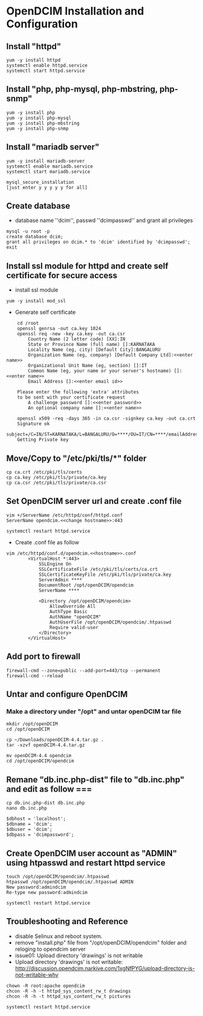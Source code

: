 # OpenDCIM Installation and Configuration
## Install "httpd"
````
yum -y install httpd
systemctl enable httpd.service
systemctl start httpd.service
````

## Install "php, php-mysql, php-mbstring, php-snmp"
````
yum -y install php
yum -y install php-mysql
yum -y install php-mbstring
yum -y install php-snmp
````

## Install "mariadb server"
````
yum -y install mariadb-server
systemctl enable mariadb.service
systemctl start mariadb.service

mysql_secure_installation
[just enter y y y y y for all]
````

## Create database
- database name ''dcim'', passwd ''dcimpasswd'' and grant all privileges
````
mysql -u root -p
create database dcim;
grant all privileges on dcim.* to 'dcim' identified by 'dcimpasswd';
exit
````

## Install ssl module for httpd and create self certificate for secure access
- install ssl module
````
yum -y install mod_ssl
````

- Generate self certificate
````
    cd /root
    openssl genrsa -out ca.key 1024
    openssl req -new -key ca.key -out ca.csr
        Country Name (2 letter code) [XX]:IN
        State or Province Name (full name) []:KARNATAKA
        Locality Name (eg, city) [Default City]:BANGALURU
        Organization Name (eg, company) [Default Company Ltd]:<<enter name>>
        Organizational Unit Name (eg, section) []:IT
        Common Name (eg, your name or your server's hostname) []:<<enter name>>
        Email Address []:<<enter email id>>
    
    Please enter the following 'extra' attributes
    to be sent with your certificate request
        A challenge password []:<<enter password>>
        An optional company name []:<<enter name>>
    
    openssl x509 -req -days 365 -in ca.csr -signkey ca.key -out ca.crt
    Signature ok
    subject=/C=IN/ST=KARNATAKA/L=BANGALURU/O=****/OU=IT/CN=****/emailAddress=****
    Getting Private key
````

## Move/Copy to "/etc/pki/tls/*" folder
````
cp ca.crt /etc/pki/tls/certs
cp ca.key /etc/pki/tls/private/ca.key
cp ca.csr /etc/pki/tls/private/ca.csr
````

## Set OpenDCIM server url and create .conf file
````
vim +/ServerName /etc/httpd/conf/httpd.conf
ServerName opendcim.<<change hostname>>:443

systemctl restart httpd.service
````

- Create .conf file as follow
````
vim /etc/httpd/conf.d/opendcim.<<hostname>>.conf
        <VirtualHost *:443>
            SSLEngine On
            SSLCertificateFile /etc/pki/tls/certs/ca.crt
            SSLCertificateKeyFile /etc/pki/tls/private/ca.key
            ServerAdmin ****
            DocumentRoot /opt/openDCIM/opendcim
            ServerName ****
            
            <Directory /opt/openDCIM/opendcim>
                AllowOverride All
                AuthType Basic
                AuthName "openDCIM"
                AuthUserFile /opt/openDCIM/opendcim/.htpasswd
                Require valid-user
            </Directory>
        </VirtualHost>
````

## Add port to firewall
````
firewall-cmd --zone=public --add-port=443/tcp --permanent
firewall-cmd --reload
````

## Untar and configure OpenDCIM
### Make a directory under "/opt" and untar openDCIM tar file
````
mkdir /opt/openDCIM
cd /opt/openDCIM

cp ~/Downloads/openDCIM-4.4.tar.gz .
tar -xzvf openDCIM-4.4.tar.gz

mv openDCIM-4.4 opendcim
cd /opt/openDCIM/opendcim
````

## Remane "db.inc.php-dist" file to "db.inc.php" and edit as follow ===
````
cp db.inc.php-dist db.inc.php
nano db.inc.php

$dbhost = 'localhost';
$dbname = 'dcim';
$dbuser = 'dcim';
$dbpass = 'dcimpassword';
````

## Create OpenDCIM user account as "ADMIN" using htpasswd and restart httpd service
````
touch /opt/openDCIM/opendcim/.htpasswd
htpasswd /opt/openDCIM/opendcim/.htpasswd ADMIN
New password:admindcim
Re-type new password:admindcim

systemctl restart httpd.service
````

## Troubleshooting and Reference
- disable Selinux and reboot system.
- remove "install.php" file from "/opt/openDCIM/opendcim" folder and reloging to opendcim server
- issue01: Upload directory 'drawings' is not writable
- Upload directory 'drawings' is not writable: http://discussion.opendcim.narkive.com/1xgNfPYG/upload-directory-is-not-writable-why

````
chown -R root:apache opendcim
chcon -R -h -t httpd_sys_content_rw_t drawings
chcon -R -h -t httpd_sys_content_rw_t pictures

systemctl restart httpd.service
````
